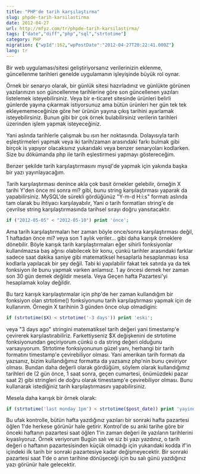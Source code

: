 ```yaml
---
title: "PHP'de tarih karşılaştırma"
slug: phpde-tarih-karsilastirma
date: 2012-04-27
url: http://mfyz.com/tr/phpde-tarih-karsilastirma/
tags: ["date","diff","php","sql","strtotime"]
category: PHP
migration: {"wpId":162,"wpPostDate":"2012-04-27T20:22:41.000Z"}
lang: tr
---
```


Bir web uygulaması/sitesi geliştiriyorsanız verilerinizin eklenme, güncellenme tarihleri genelde uygulamanın işleyişinde büyük rol oynar.

Örnek bir senaryo olarak, bir günlük sitesi hazırladınız ve günlükte görünen yazılarınızın son güncellenme tarihlerine göre son güncellenen yazıları listelemek isteyebilirsiniz. Veya bir e-ticaret sitesinde ürünleri belirli günlerde yayına çıkarmak istiyorsunuz ama bütün ürünleri her gün tek tek ekleyememeceğinize göre her ürünün yayına çıkış tarihini ayarlamak isteyebilirsiniz. Bunun gibi bir çok örnek bulabilirsiniz verilerin tarihleri üzerinden işlem yapmak isteyeceğiniz.

Yani aslında tarihlerle çalışmak bu ısın her noktasında. Dolayısıyla tarih eşleştirmeleri yapmak veya iki tarih/zaman arasındaki farkı bulmak gibi birçok is yapıyor olacaksınız yukarıdaki veya benzer senaryoları kodlarken. Size bu dökümanda php ile tarih eşlestirmesi yapmayı göstereceğim.

Benzer şekilde tarih karşılaştırmasını mysql'de yapmak için yakında başka bir yazı yayınlayacağım.

Tarih karşılaştırması denince akla çok basit örnekler gelebilir, örneğin X tarihi Y'den önce mi sonra mi? gibi, bunu string karşılaştırması yaparak da yapabilirsiniz. MySQL'de sürekli gördüğünüz "Y-m-d H:i:s" formatı aslında tam olarak bu ihtiyacı karşılayabılır, Yani o tarih formatları string'e de çevrilse string karşılaştırmasında tarihsel sırayı doğru yansıtacaktır.
```php
if ("2012-05-05" < "2012-05-10") print 'önce';

```
Ama tarih karşılaştırmaları her zaman böyle once/sonra karşılaştırması değil, 1 haftadan önce mi? veya son 1 aylık veriler... gibi daha karışık örneklere dönebilir. Böyle karışık tarih karşılaştırmaları eğer sihirli fonksiyonlar kullanılmazsa baş ağrısı olabilecek bir konu, çünkü tarihler arasındaki farklar sadece saat dakika saniye gibi matematiksel hesaplarla hesaplanması kısa kodlarla yapılacak bir şey değil. Tabi ki yapılabilir fakat tek satırda ya da tek fonksiyon ile bunu yapmak varken anlamsız. 1 ay öncesi demek her zaman son 30 gün demek değildir mesela. Veya Geçen hafta Pazartesi'yi hesaplamak kolay değildir.

Bu tarz karışık karşılaştırmalar için php'de her zaman kullandığım bir fonksiyon olan strtotime() fonksiyonunu tarih karşılaştırması yapmak için de kullanırım. Örnegin X tarihinin 3 günden önce olup olmadigini:
```php
if (strtotime($X) < strtotime('-3 days')) print 'eski';

```
veya "3 days ago" stringini matematiksel tarih değeri yani timestamp'e çevirerek karşılastırabiliriz. Farkettiyseniz $X değişkenini de strtotime fonksiyonundan geçiriyorum çünkü o da string değeri olduğunu varsayıyorum. Strtotime fonksiyonunun güzel yanı, herhangi bir tarih formatını timestamp'e çevirebiliyor olması. Yani amerikan tarih formatı da yazsanız, bizim kullandığımız formatta da yazsanız php'nin bunu çeviriyor olması. Bundan daha değerli olarak gördüğüm, söylem olarak kullandığımız tarihleri de (2 gün önce, 1 saat sonra, geçen cumartesi, önümüzdeki pazar saat 2) gibi stringleri de doğru olarak timestamp'e çevirebiliyor olması. Bunu kullanarak istediğiniz tarih karşılaştırmasını yapabilirsiniz.

Mesela daha karışık bir örnek olarak:
```php
if (strtotime('last monday 1pm') < strtotime($post_date)) print 'yayinda';

```
Bu ufak kontrolle, bütün hafta yazdığınız yazıları bir sonraki hafta pazartesi öğlen 1'de herkese görünür hale getirir. Kontrol'de su anki tarihe göre bir önceki haftanın pazartesi saat öğlen 1'in zaman değeri ile yazıların tarihlerini kıyaslıyoruz. Örnek veriyorum Bugün salı ve siz bi yazı yazdınız, o tarih değeri o haftanın pazartesisinden küçük olmadığı için yukarıdaki kodda if'in içindeki ilk tarih bir sonraki pazartesiye kadar değişmeyecektir. Bir sonraki pazartesi saat 1'de o anın tarihine dönüşeceği için bu salı günü yazdığınız yazı görünür hale gelecektir.